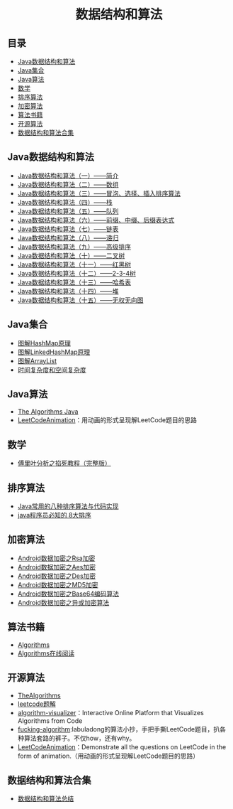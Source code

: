 <h1 align="center">数据结构和算法</h1>

## 目录

* [Java数据结构和算法](#Java数据结构和算法)
* [Java集合](#Java集合)
* [Java算法](#Java算法)
* [数学](#数学)
* [排序算法](#加密算法)
* [加密算法](#加密算法)
* [算法书籍](#算法书籍)
* [开源算法](#开源算法)
* [数据结构和算法合集](#数据结构和算法合集)

## Java数据结构和算法

- [Java数据结构和算法（一）——简介](https://www.cnblogs.com/ysocean/p/7889153.html)
- [Java数据结构和算法（二）——数组](https://www.cnblogs.com/ysocean/p/7894448.html)
- [Java数据结构和算法（三）——冒泡、选择、插入排序算法](https://www.cnblogs.com/ysocean/p/7896269.html)
- [Java数据结构和算法（四）——栈](https://www.cnblogs.com/ysocean/p/7911910.html)
- [Java数据结构和算法（五）——队列](https://www.cnblogs.com/ysocean/p/7921930.html)
- [Java数据结构和算法（六）——前缀、中缀、后缀表达式](https://www.cnblogs.com/ysocean/p/7910432.html)
- [Java数据结构和算法（七）——链表](https://www.cnblogs.com/ysocean/p/7928988.html)
- [Java数据结构和算法（八）——递归](https://www.cnblogs.com/ysocean/p/8005694.html)
- [Java数据结构和算法（九）——高级排序](https://www.cnblogs.com/ysocean/p/8032632.html)
- [Java数据结构和算法（十）——二叉树](https://www.cnblogs.com/ysocean/p/8032642.html)
- [Java数据结构和算法（十一）——红黑树](https://www.cnblogs.com/ysocean/p/8004211.html)
- [Java数据结构和算法（十二）——2-3-4树](https://www.cnblogs.com/ysocean/p/8032648.html)
- [Java数据结构和算法（十三）——哈希表](https://www.cnblogs.com/ysocean/p/8032656.html)
- [Java数据结构和算法（十四）——堆](https://www.cnblogs.com/ysocean/p/8032660.html)
- [Java数据结构和算法（十五）——无权无向图](https://www.cnblogs.com/ysocean/p/8032659.html)

## Java集合

- [图解HashMap原理](https://www.jianshu.com/p/dde9b12343c1)
- [图解LinkedHashMap原理](https://www.jianshu.com/p/8f4f58b4b8ab)
- [图解ArrayList](https://www.jianshu.com/p/be1ff16dfcbd)
- [时间复杂度和空间复杂度](https://www.jianshu.com/p/bbcda16b2e90)

## Java算法

* [The Algorithms Java](https://github.com/TheAlgorithms/Java)
* [LeetCodeAnimation](https://github.com/MisterBooo/LeetCodeAnimation)：用动画的形式呈现解LeetCode题目的思路

## 数学

* [傅里叶分析之掐死教程（完整版）](https://zhuanlan.zhihu.com/p/19763358)

## 排序算法

* [Java常用的八种排序算法与代码实现](https://www.cnblogs.com/10158wsj/p/6782124.html)
* [java程序员必知的 8大排序](https://blog.csdn.net/without0815/article/details/7697916)

## 加密算法

* [Android数据加密之Rsa加密](https://www.cnblogs.com/whoislcj/p/5470095.html)
* [Android数据加密之Aes加密](http://www.cnblogs.com/whoislcj/p/5473030.html)
* [Android数据加密之Des加密](http://www.cnblogs.com/whoislcj/p/5580950.html)
* [Android数据加密之MD5加密](http://www.cnblogs.com/whoislcj/p/5885006.html)
* [Android数据加密之Base64编码算法](http://www.cnblogs.com/whoislcj/p/5887859.html)
* [Android数据加密之异或加密算法](https://www.cnblogs.com/whoislcj/p/5944917.html)

## 算法书籍

* [Algorithms](https://github.com/jeffgerickson/algorithms)
* [Algorithms在线阅读](http://jeffe.cs.illinois.edu/teaching/algorithms/#book)

## 开源算法

* [TheAlgorithms](https://github.com/TheAlgorithms)
* [leetcode题解](https://github.com/azl397985856/leetcode)
* [algorithm-visualizer](https://github.com/algorithm-visualizer/algorithm-visualizer)：Interactive Online Platform that Visualizes Algorithms from Code
* [fucking-algorithm](https://github.com/labuladong/fucking-algorithm):labuladong的算法小抄，手把手撕LeetCode题目，扒各种算法套路的裤子。不仅how，还有why。
* [LeetCodeAnimation](https://github.com/MisterBooo/LeetCodeAnimation)：Demonstrate all the questions on LeetCode in the form of animation.（用动画的形式呈现解LeetCode题目的思路）

## 数据结构和算法合集

* [数据结构和算法总结]([https://github.com/kdn251/interviews](https://github.com/kdn251/interviews))
